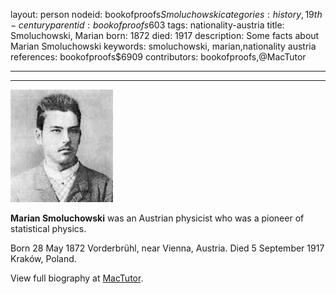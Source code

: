 layout: person
nodeid: bookofproofs$Smoluchowski
categories: history,19th-century
parentid: bookofproofs$603
tags: nationality-austria
title: Smoluchowski, Marian
born: 1872
died: 1917
description: Some facts about Marian Smoluchowski
keywords: smoluchowski, marian,nationality austria
references: bookofproofs$6909
contributors: bookofproofs,@MacTutor

---


---

![Smoluchowski.jpg](https://github.com/bookofproofs/bookofproofs.github.io/blob/main/_sources/_assets/images/portraits/Smoluchowski.jpg?raw=true)

**Marian Smoluchowski** was an Austrian physicist who was a pioneer of statistical physics.

Born 28 May 1872 Vorderbrühl, near Vienna, Austria. Died 5 September 1917 Kraków, Poland.


View full biography at [MacTutor](https://mathshistory.st-andrews.ac.uk/Biographies/Smoluchowski/).